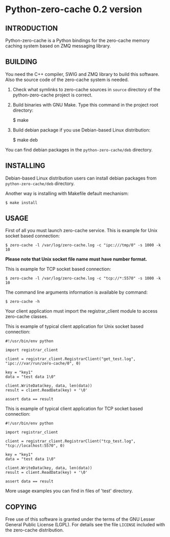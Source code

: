 Python-zero-cache 0.2 version
======================

INTRODUCTION
------------

Python-zero-cache is a Python bindings for the zero-cache memory caching system
based on ZMQ messaging library.

BUILDING
--------

You need the C++ compiler, SWIG and ZMQ library to build this software.
Also the source code of the zero-cache system is needed.

1. Check what symlinks to zero-cache sources in `source` directory of the python-zero-cache project is
   correct.<br/>

2. Build binaries with GNU Make. Type this command in the project root directory:

    $ make

4. Build debian package if you use Debian-based Linux distribution:

    $ make deb

You can find debian packages in the `python-zero-cache/deb` directory.

INSTALLING
----------

Debian-based Linux distribution users can install debian packages from
`python-zero-cache/deb` directory.

Another way is installing with Makefile default mechanism:

    $ make install

USAGE
-----

First of all you must launch zero-cache service. This is example for Unix socket based
connection:

    $ zero-cache -l /var/log/zero-cache.log -c "ipc:///tmp/0" -s 1000 -k 10

**Please note that Unix socket file name must have number format.**

This is example for TCP socket based connection:

    $ zero-cache -l /var/log/zero-cache.log -c "tcp://*:5570" -s 1000 -k 10

The command line arguments information is available by command:

    $ zero-cache -h

Your client application must import the registrar_client module to access
zero-cache classes.

This is example of typical client application for Unix socket based connection:

    #!/usr/bin/env python

    import registrar_client

    client = registrar_client.RegistrarClient("get_test.log", "ipc:///var/run/zero-cache/0", 0)

    key = "key1"
    data = "test data 1\0"

    client.WriteData(key, data, len(data))
    result = client.ReadData(key) + '\0'

    assert data == result

This is example of typical client application for TCP socket based connection:

    #!/usr/bin/env python

    import registrar_client

    client = registrar_client.RegistrarClient("tcp_test.log", "tcp://localhost:5570", 0)

    key = "key1"
    data = "test data 1\0"

    client.WriteData(key, data, len(data))
    result = client.ReadData(key) + '\0'

    assert data == result

More usage examples you can find in files of 'test' directory.

COPYING
-------

Free use of this software is granted under the terms of the GNU Lesser General
Public License (LGPL). For details see the file `LICENSE` included with the zero-cache distribution.
